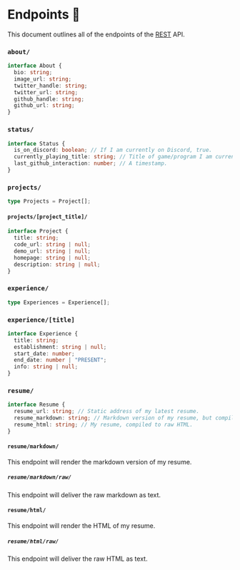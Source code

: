 # Endpoints 🎁

This document outlines all of the endpoints of the [REST](https://developer.mozilla.org/en-US/docs/Glossary/REST) API.

### `about/`

```ts
interface About {
  bio: string;
  image_url: string;
  twitter_handle: string;
  twitter_url: string;
  github_handle: string;
  github_url: string;
}
```

### `status/`

```ts
interface Status {
  is_on_discord: boolean; // If I am currently on Discord, true.
  currently_playing_title: string; // Title of game/program I am currently on.
  last_github_interaction: number; // A timestamp.
}
```

### `projects/`

```ts
type Projects = Project[];
```

#### `projects/[project_title]/`

```ts
interface Project {
  title: string;
  code_url: string | null;
  demo_url: string | null;
  homepage: string | null;
  description: string | null;
}
```

### `experience/`

```ts
type Experiences = Experience[];
```

### `experience/[title]`

```ts
interface Experience {
  title: string;
  establishment: string | null;
  start_date: number;
  end_date: number | "PRESENT";
  info: string | null;
}
```

### `resume/`

```ts
interface Resume {
  resume_url: string; // Static address of my latest resume.
  resume_markdown: string; // Markdown version of my resume, but compiled to raw HTML.
  resume_html: string; // My resume, compiled to raw HTML.
}
```

#### `resume/markdown/`

This endpoint will render the markdown version of my resume.

##### `resume/markdown/raw/`

This endpoint will deliver the raw markdown as text.

#### `resume/html/`

This endpoint will render the HTML of my resume.

##### `resume/html/raw/`

This endpoint will deliver the raw HTML as text.

